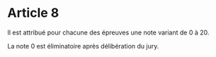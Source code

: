 # Article 8

Il est attribué pour chacune des épreuves une note variant de 0 à 20.

La note 0 est éliminatoire après délibération du jury.
